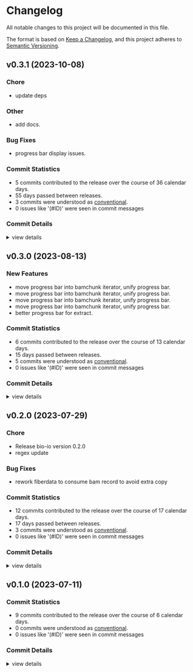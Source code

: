 # Changelog

All notable changes to this project will be documented in this file.

The format is based on [Keep a Changelog](https://keepachangelog.com/en/1.0.0/),
and this project adheres to [Semantic Versioning](https://semver.org/spec/v2.0.0.html).

## v0.3.1 (2023-10-08)

<csr-id-12186d106224f211ac39844b6a8c82a54825ffcf/>
<csr-id-e216e7d184ddcd235e0e22dd1da3e99382d78277/>

### Chore

 - <csr-id-12186d106224f211ac39844b6a8c82a54825ffcf/> update deps

### Other

 - <csr-id-e216e7d184ddcd235e0e22dd1da3e99382d78277/> add docs.

### Bug Fixes

 - <csr-id-6eb0527acb082d87eeb2dda2d898fe3642910dce/> progress bar display issues.

### Commit Statistics

<csr-read-only-do-not-edit/>

 - 5 commits contributed to the release over the course of 36 calendar days.
 - 55 days passed between releases.
 - 3 commits were understood as [conventional](https://www.conventionalcommits.org).
 - 0 issues like '(#ID)' were seen in commit messages

### Commit Details

<csr-read-only-do-not-edit/>

<details><summary>view details</summary>

 * **Uncategorized**
    - Release fibertools-rs v0.3.4, bio-io v0.3.1 ([`0697d8d`](https://github.com/fiberseq/fibertools-rs/commit/0697d8db1797a1a46bd276269be8687ebbd102df))
    - Add docs. ([`e216e7d`](https://github.com/fiberseq/fibertools-rs/commit/e216e7d184ddcd235e0e22dd1da3e99382d78277))
    - Release bio-io v0.3.1 ([`2d57bc1`](https://github.com/fiberseq/fibertools-rs/commit/2d57bc138cc952b466ac9b377169ba5994b31737))
    - Progress bar display issues. ([`6eb0527`](https://github.com/fiberseq/fibertools-rs/commit/6eb0527acb082d87eeb2dda2d898fe3642910dce))
    - Update deps ([`12186d1`](https://github.com/fiberseq/fibertools-rs/commit/12186d106224f211ac39844b6a8c82a54825ffcf))
</details>

## v0.3.0 (2023-08-13)

### New Features

 - <csr-id-02070669179e6b6ff3383ade356d0a307e903905/> move progress bar into bamchunk iterator, unify progress bar.
 - <csr-id-d0a80ace111bb5e2477502ac264dd44fd988007e/> move progress bar into bamchunk iterator, unify progress bar.
 - <csr-id-678db90a111c54e33fed654031fe679b940d2d5a/> move progress bar into bamchunk iterator, unify progress bar.
 - <csr-id-c4c4b027dc400aeaf30b378270d073582e859a7e/> move progress bar into bamchunk iterator, unify progress bar.
 - <csr-id-b37eb2c6fcbe2b8e7c80e9ce380a24a951332887/> better progress bar for extract.

### Commit Statistics

<csr-read-only-do-not-edit/>

 - 6 commits contributed to the release over the course of 13 calendar days.
 - 15 days passed between releases.
 - 5 commits were understood as [conventional](https://www.conventionalcommits.org).
 - 0 issues like '(#ID)' were seen in commit messages

### Commit Details

<csr-read-only-do-not-edit/>

<details><summary>view details</summary>

 * **Uncategorized**
    - Update ([`9d870a9`](https://github.com/fiberseq/fibertools-rs/commit/9d870a928615c04cffe21b296970c9c6403d97de))
    - Move progress bar into bamchunk iterator, unify progress bar. ([`0207066`](https://github.com/fiberseq/fibertools-rs/commit/02070669179e6b6ff3383ade356d0a307e903905))
    - Move progress bar into bamchunk iterator, unify progress bar. ([`d0a80ac`](https://github.com/fiberseq/fibertools-rs/commit/d0a80ace111bb5e2477502ac264dd44fd988007e))
    - Move progress bar into bamchunk iterator, unify progress bar. ([`678db90`](https://github.com/fiberseq/fibertools-rs/commit/678db90a111c54e33fed654031fe679b940d2d5a))
    - Move progress bar into bamchunk iterator, unify progress bar. ([`c4c4b02`](https://github.com/fiberseq/fibertools-rs/commit/c4c4b027dc400aeaf30b378270d073582e859a7e))
    - Better progress bar for extract. ([`b37eb2c`](https://github.com/fiberseq/fibertools-rs/commit/b37eb2c6fcbe2b8e7c80e9ce380a24a951332887))
</details>

## v0.2.0 (2023-07-29)

<csr-id-6bb4c5c8b041c24743d2f89283c005f011084452/>
<csr-id-f73a36a716023835e16da50838752d74a2768843/>

### Chore

 - <csr-id-6bb4c5c8b041c24743d2f89283c005f011084452/> Release bio-io version 0.2.0
 - <csr-id-f73a36a716023835e16da50838752d74a2768843/> regex update

### Bug Fixes

 - <csr-id-066ca9427211f5147f9528e66a342111e273296f/> rework fiberdata to consume bam record to avoid extra copy

### Commit Statistics

<csr-read-only-do-not-edit/>

 - 12 commits contributed to the release over the course of 17 calendar days.
 - 17 days passed between releases.
 - 3 commits were understood as [conventional](https://www.conventionalcommits.org).
 - 0 issues like '(#ID)' were seen in commit messages

### Commit Details

<csr-read-only-do-not-edit/>

<details><summary>view details</summary>

 * **Uncategorized**
    - Release bio-io version 0.2.0 ([`6bb4c5c`](https://github.com/fiberseq/fibertools-rs/commit/6bb4c5c8b041c24743d2f89283c005f011084452))
    - Regex update ([`f73a36a`](https://github.com/fiberseq/fibertools-rs/commit/f73a36a716023835e16da50838752d74a2768843))
    - Clean writes in center. ([`0d19ac1`](https://github.com/fiberseq/fibertools-rs/commit/0d19ac12281dd7fef0b571a745a3e6240bc771a3))
    - Try again ([`09da733`](https://github.com/fiberseq/fibertools-rs/commit/09da733566d266063c7d74cbd610da2fe33b5f2f))
    - Rework fiberdata to consume bam record to avoid extra copy ([`066ca94`](https://github.com/fiberseq/fibertools-rs/commit/066ca9427211f5147f9528e66a342111e273296f))
    - Update rusthtslib version ([`d262afa`](https://github.com/fiberseq/fibertools-rs/commit/d262afac986cf53e97f3a53d41c87d605231c03e))
    - Move bam tags into bio_io ([`abcbcda`](https://github.com/fiberseq/fibertools-rs/commit/abcbcda65a9006c21c892bfdff509cf6e7e55c55))
    - Merge pull request #19 from fiberseq/development ([`202025d`](https://github.com/fiberseq/fibertools-rs/commit/202025dcdefdf88e0754ac78be03731c707c0b1b))
    - Reorganize test data ([`966ac80`](https://github.com/fiberseq/fibertools-rs/commit/966ac80890e820da571164e01e360fc4c5507845))
    - Merge pull request #17 from fiberseq/development ([`8f3d278`](https://github.com/fiberseq/fibertools-rs/commit/8f3d278d3285f8b5eafd429d5e6174b79adbbc49))
    - Check for bgz ([`14724dd`](https://github.com/fiberseq/fibertools-rs/commit/14724dd9270db0af9c12434fbc40252fd684b2fd))
    - Merge pull request #16 from fiberseq/development ([`759ee9f`](https://github.com/fiberseq/fibertools-rs/commit/759ee9fae9484f20255ae90b431587302c1f1cba))
</details>

## v0.1.0 (2023-07-11)

### Commit Statistics

<csr-read-only-do-not-edit/>

 - 9 commits contributed to the release over the course of 6 calendar days.
 - 0 commits were understood as [conventional](https://www.conventionalcommits.org).
 - 0 issues like '(#ID)' were seen in commit messages

### Commit Details

<csr-read-only-do-not-edit/>

<details><summary>view details</summary>

 * **Uncategorized**
    - Unsed deps ([`b542514`](https://github.com/fiberseq/fibertools-rs/commit/b542514c3353d5afba985763a51645a10cacdf1e))
    - Bio-io updates ([`8615452`](https://github.com/fiberseq/fibertools-rs/commit/8615452ba8743caa7b46c39f7acb583abe7ee129))
    - Merge pull request #15 from fiberseq/development ([`d8cfd67`](https://github.com/fiberseq/fibertools-rs/commit/d8cfd6773c37691c4aac73837a5124f9c7f4c6b7))
    - Rename ([`a00e0d3`](https://github.com/fiberseq/fibertools-rs/commit/a00e0d30cf80d6ac987d4bfbcaa0bf46b128a067))
    - Set vars ([`eedb613`](https://github.com/fiberseq/fibertools-rs/commit/eedb613c2f4374ba826d1a8bca5402b97d5ccdee))
    - Fix version in bamwriter ([`c3e3781`](https://github.com/fiberseq/fibertools-rs/commit/c3e378118394b9d2deb8d7dde45ac7de28b48a3b))
    - Adding a compressed bgzip writer for files with .gz ([`e425ee3`](https://github.com/fiberseq/fibertools-rs/commit/e425ee32388b2870ae80e644af3f83d6ec167279))
    - Adding a buff reader that can be compressed optionally ([`4235b77`](https://github.com/fiberseq/fibertools-rs/commit/4235b7768e2530e0721cf70c9181811066ff9b75))
    - Making my own io package ([`d001c7f`](https://github.com/fiberseq/fibertools-rs/commit/d001c7f1e2cbd34bb5000093ba9565dc69ec3f65))
</details>

